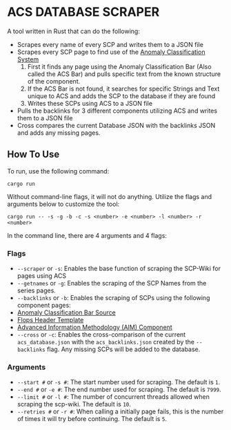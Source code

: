 # ACS DATABASE SCRAPER

A tool written in Rust that can do the following:

- Scrapes every name of every SCP and writes them to a JSON file
- Scrapes every SCP page to find use of the [Anomaly Classification System](https://scp-wiki.wikidot.com/anomaly-classification-system-guide)
  1.  First it finds any page using the Anomaly Classification Bar (Also called the ACS Bar) and pulls specific text from the known structure of the component.
  2.  If the ACS Bar is not found, it searches for specific Strings and Text unique to ACS and adds the SCP to the database if they are found
  3.  Writes these SCPs using ACS to a JSON file
- Pulls the backlinks for 3 different components utilizing ACS and writes them to a JSON file
- Cross compares the current Database JSON with the backlinks JSON and adds any missing pages.

## How To Use

To run, use the following command:

```
cargo run
```

Without command-line flags, it will not do anything. Utilize the flags and arguments below to customize the tool:

```
cargo run -- -s -g -b -c -s <number> -e <number> -l <number> -r <number>
```

In the command line, there are 4 arguments and 4 flags:

### Flags

- `--scraper` or `-s`: Enables the base function of scraping the SCP-Wiki for pages using ACS
- `--getnames` or `-g`: Enables the scraping of the SCP Names from the series pages.
- `--backlinks` or `-b`: Enables the scraping of SCPs using the following component pages:
- [Anomaly Classification Bar Source](https://scp-wiki.wikidot.com/component:anomaly-class-bar-source)
- [Flops Header Template](https://scp-wiki.wikidot.com/component:flops-header)
- [Advanced Information Methodology (AIM) Component](https://scp-wiki.wikidot.com/component:advanced-information-methodology)
- `--cross` or `-c`: Enables the cross-comparison of the current `acs_database.json` with the `acs_backlinks.json` created by the `--backlinks` flag. Any missing SCPs will be added to the database.

### Arguments

- `--start #` or `-s #`: The start number used for scraping. The default is `1`.
- `--end #` or `-e #`: The end number used for scraping. The default is `7999`.
- `--limit #` or `-l #`: The number of concurrent threads allowed when scraping the scp-wiki. The default is `10`.
- `--retries #` or `-r #`: When calling a initially page fails, this is the number of times it will try before continuing. The default is `5`.
